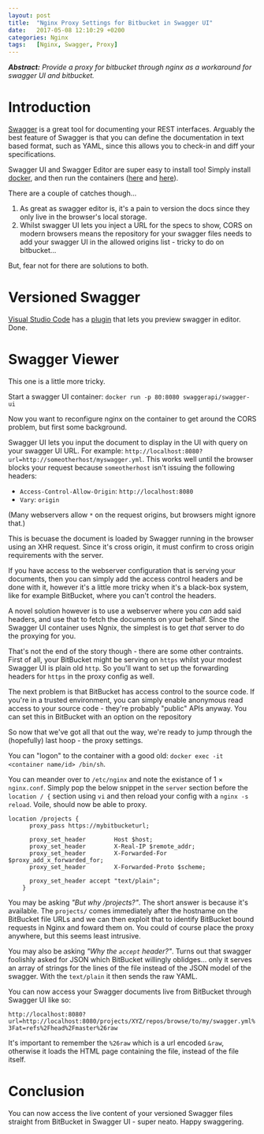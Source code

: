 ```yaml
---
layout:	post
title:	"Nginx Proxy Settings for Bitbucket in Swagger UI"
date:	2017-05-08 12:10:29 +0200
categories:	Nginx
tags:	[Nginx, Swagger, Proxy]
---
```


***Abstract:** Provide a proxy for bitbucket through nginx as a workaround for swagger UI and bitbucket.*

# Introduction

[Swagger](http://swagger.io/) is a great tool for documenting your REST interfaces. Arguably the best feature of Swagger is that you can define the documentation in text based format, such as YAML, since this allows you to check-in and diff your specifications.

Swagger UI and Swagger Editor are super easy to install too! Simply install [docker](http://docker.com), and then run the containers ([here](https://hub.docker.com/r/swaggerapi/swagger-editor/) and [here](https://hub.docker.com/r/swaggerapi/swagger-ui/)).

There are a couple of catches though...

1.  As great as swagger editor is, it's a pain to version the docs since they only live in the browser's local storage.
2.  Whilst swagger UI lets you inject a URL for the specs to show, CORS on modern browsers means the repository for your swagger files needs to add your swagger UI in the allowed origins list - tricky to do on bitbucket...

But, fear not for there are solutions to both.

#  Versioned Swagger

[Visual Studio Code](https://code.visualstudio.com/) has a [plugin](https://marketplace.visualstudio.com/items?itemName=Arjun.swagger-viewer) that lets you preview swagger in editor. Done.

#  Swagger Viewer

This one is a little more tricky.

Start a swagger UI container: `docker run -p 80:8080 swaggerapi/swagger-ui`

Now you want to reconfigure nginx on the container to get around the CORS problem, but first some background.

Swagger UI lets you input the document to display in the UI with query on your swagger UI URL. For example: `http://localhost:8080?url=http://someotherhost/myswagger.yml`. This works well until the browser blocks your request because `someotherhost` isn't issuing the following headers:

-  `Access-Control-Allow-Origin`: `http://localhost:8080` 
-  `Vary`: `origin`

(Many webservers allow `*` on the request origins, but browsers might ignore that.)

This is becuase the document is loaded by Swagger running in the browser using an XHR request. Since it's cross origin, it must confirm to cross origin requirements with the server.

If you have access to the webserver configuration that is serving your documents, then you can simply add the access control headers and be done with it, however it's a little more tricky when it's a black-box system, like for example BitBucket, where you can't control the headers.

A novel solution however is to use a webserver where you *can* add said headers, and use that to fetch the documents on your behalf. Since the Swagger UI container uses Ngnix, the simplest is to get *that* server to do the proxying for you. 

That's not the end of the story though - there are some other contraints. First of all, your BitBucket might be serving on `https` whilst your modest Swagger UI is plain old `http`. So you'll want to set up the forwarding headers for `https` in the proxy config as well.

The next problem is that BitBucket has access control to the source code. If you're in a trusted environment, you can simply enable anonymous read access to your source code - they're probably "public" APIs anyway. You can set this in BitBucket with an option on the repository

So now that we've got all that out the way, we're ready to jump through the (hopefully) last hoop - the proxy settings.

You can "logon" to the container with a good old: `docker exec -it <container name/id> /bin/sh`.

You can meander over to `/etc/nginx` and note the existance of 1 &times; `nginx.conf`. Simply pop the below snippet in the `server` section before the `location / {` section using `vi` and then reload your config with a `nginx -s reload`. Voile, should now be able to proxy.

```
location /projects {
      proxy_pass https://mybitbucketurl;

      proxy_set_header        Host $host;
      proxy_set_header        X-Real-IP $remote_addr;
      proxy_set_header        X-Forwarded-For $proxy_add_x_forwarded_for;
      proxy_set_header        X-Forwarded-Proto $scheme;

      proxy_set_header accept "text/plain";
    }
```

You may be asking *"But why /projects?"*. The short answer is because it's available. The `projects/` comes immediately after the hostname on the BitBucket file URLs and we can then exploit that to identify BitBucket bound requests in Nginx and foward them on. You could of course place the proxy anywhere, but this seems least intrusive.

You may also be asking *"Why the `accept` header?"*. Turns out that swagger foolishly asked for JSON which BitBucket willingly oblidges... only it serves an array of strings for the lines of the file instead of the JSON model of the swagger. With the `text/plain` it then sends the raw YAML.

You can now access your Swagger documents live from BitBucket through Swagger UI like so:

`http://localhost:8080?url=http://localhost:8080/projects/XYZ/repos/browse/to/my/swagger.yml%3Fat=refs%2Fhead%2Fmaster%26raw`

It's important to remember the `%26raw` which is a url encoded `&raw`, otherwise it loads the HTML page containing the file, instead of the file itself.

# Conclusion

You can now access the live content of your versioned Swagger files straight from BitBucket in Swagger UI - super neato. Happy swaggering. 